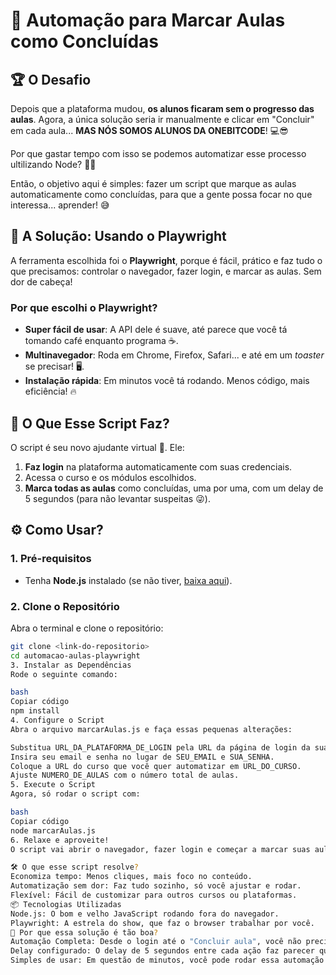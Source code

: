 # 🤖 Automação para Marcar Aulas como Concluídas

## 🏆 O Desafio

Depois que a plataforma mudou, **os alunos ficaram sem o progresso das aulas**. Agora, a única solução seria ir manualmente e clicar em "Concluir" em cada aula... **MAS NÓS SOMOS ALUNOS DA ONEBITCODE**! 💻😎

Por que gastar tempo com isso se podemos automatizar esse processo ultilizando Node? 🤘🔥

Então, o objetivo aqui é simples: fazer um script que marque as aulas automaticamente como concluídas, para que a gente possa focar no que interessa... aprender! 😅

## 🚀 A Solução: Usando o Playwright

A ferramenta escolhida foi o **Playwright**, porque é fácil, prático e faz tudo o que precisamos: controlar o navegador, fazer login, e marcar as aulas. Sem dor de cabeça!

### **Por que escolhi o Playwright?**
- **Super fácil de usar**: A API dele é suave, até parece que você tá tomando café enquanto programa ☕.
- **Multinavegador**: Roda em Chrome, Firefox, Safari... e até em um *toaster* se precisar! 🖥️.
- **Instalação rápida**: Em minutos você tá rodando. Menos código, mais eficiência! 🔥

## 🧰 O Que Esse Script Faz?
O script é seu novo ajudante virtual 🤖. Ele:
1. **Faz login** na plataforma automaticamente com suas credenciais.
2. Acessa o curso e os módulos escolhidos.
3. **Marca todas as aulas** como concluídas, uma por uma, com um delay de 5 segundos (para não levantar suspeitas 😜).

## ⚙️ Como Usar?

### 1. **Pré-requisitos**
- Tenha **Node.js** instalado (se não tiver, [baixa aqui](https://nodejs.org/)).

### 2. **Clone o Repositório**
Abra o terminal e clone o repositório:

```bash
git clone <link-do-repositorio>
cd automacao-aulas-playwright
3. Instalar as Dependências
Rode o seguinte comando:

bash
Copiar código
npm install
4. Configure o Script
Abra o arquivo marcarAulas.js e faça essas pequenas alterações:

Substitua URL_DA_PLATAFORMA_DE_LOGIN pela URL da página de login da sua plataforma.
Insira seu email e senha no lugar de SEU_EMAIL e SUA_SENHA.
Coloque a URL do curso que você quer automatizar em URL_DO_CURSO.
Ajuste NUMERO_DE_AULAS com o número total de aulas.
5. Execute o Script
Agora, só rodar o script com:

bash
Copiar código
node marcarAulas.js
6. Relaxe e aproveite!
O script vai abrir o navegador, fazer login e começar a marcar suas aulas automaticamente. Vai por mim, é quase mágico! ✨

🛠️ O que esse script resolve?
Economiza tempo: Menos cliques, mais foco no conteúdo.
Automatização sem dor: Faz tudo sozinho, só você ajustar e rodar.
Flexível: Fácil de customizar para outros cursos ou plataformas.
📦 Tecnologias Utilizadas
Node.js: O bom e velho JavaScript rodando fora do navegador.
Playwright: A estrela do show, que faz o browser trabalhar por você.
🤔 Por que essa solução é tão boa?
Automação Completa: Desde o login até o "Concluir aula", você não precisa fazer nada.
Delay configurado: O delay de 5 segundos entre cada ação faz parecer que você está clicando de verdade, então a plataforma nem vai perceber.
Simples de usar: Em questão de minutos, você pode rodar essa automação e marcar quantas aulas quiser.

